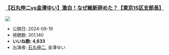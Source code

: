### [【石丸伸二vs金澤ゆい】激白！なぜ維新辞めた？【東京15区支部長】](https://www.youtube.com/watch?v=znrmkzhyJg4)
[![](https://img.youtube.com/vi/znrmkzhyJg4/sddefault.jpg)](https://www.youtube.com/watch?v=znrmkzhyJg4)
-   公開日: 2024-09-19
-   視聴数: 301,140
-   **いいね数: 4,633**
-   出演者: [石丸伸二](/rehacq_fan/people/石丸伸二 "wikilink"), 金澤ゆい
